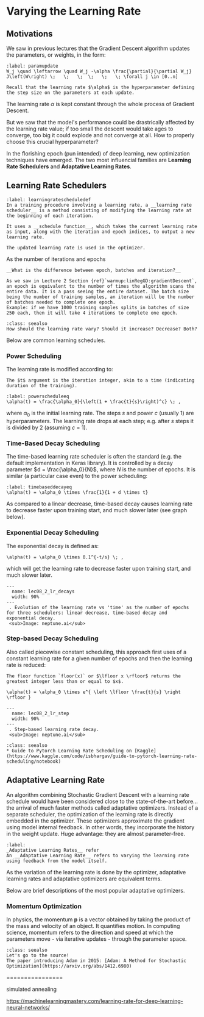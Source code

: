 # Varying the Learning Rate

## Motivations
We saw in previous lectures that the Gradient Descent algorithm updates the parameters, or weights, in the form:
```{math}
:label: paramupdate
W_j \quad \leftarrow \quad W_j -\alpha \frac{\partial}{\partial W_j} J\left(W\right) \;   \;   \;  \;   \;   \; \forall j \in [0..n]
```
````{margin}
Recall that the learning rate $\alpha$ is the hyperparameter defining the step size on the parameters at each update.
````
The learning rate $\alpha$ is kept constant through the whole process of Gradient Descent.

But we saw that the model's performance could be drastrically affected by the learning rate value; if too small the descent would take ages to converge, too big it could explode and not converge at all. How to properly choose this crucial hyperparameter?

In the florishing epoch (pun intended) of deep learning, new optimization techniques have emerged. The two most influencial families are __Learning Rate Schedulers__ and __Adaptative Learning Rates__. 

## Learning Rate Schedulers
````{prf:definition}
:label: learningratescheduledef
In a training procedure involving a learning rate, a __learning rate scheduler__ is a method consisting of modifying the learning rate at the beginning of each iteration. 

It uses a __schedule function__, which takes the current learning rate as input, along with the iteration and epoch indices, to output a new learning rate.

The updated learning rate is used in the optimizer.
````

As the number of iterations and epochs 

```{warning}
__What is the difference between epoch, batches and iteration?__

As we saw in Lecture 2 Section {ref}`warmup:linRegGD:gradientDescent`, an epoch is equivalent to the number of times the algorithm scans the entire data. It is a pass seeing the entire dataset. The batch size being the number of training samples, an iteration will be the number of batches needed to complete one epoch.
Example: if we have 1000 training samples splits in batches of size 250 each, then it will take 4 iterations to complete one epoch.
```

```{admonition} Question
:class: seealso
How should the learning rate vary? Should it increase? Decrease? Both?
```

Below are common learning schedules.

### Power Scheduling
The learning rate is modified according to:
````{margin}
The $t$ argument is the iteration integer, akin to a time (indicating duration of the training).
````
```{math}
:label: powerscheduleeq
\alpha(t) = \frac{\alpha_0}{\left(1 + \frac{t}{s}\right)^c} \; ,
```
where $\alpha_0$ is the initial learning rate. The steps $s$ and power $c$ (usually 1) are hyperparameters. The learning rate drops at each step; e.g. after $s$ steps it is divided by 2 (assuming $c$ = 1).  

### Time-Based Decay Scheduling
The time-based learning rate scheduler is often the standard (e.g. the default implementation in Keras library). It is controlled by a decay parameter $d = \frac{\alpha_0}{N}$, where $N$ is the number of epochs. It is similar (a particular case even) to the power scheduling:
```{math}
:label: timebaseddecayeq
\alpha(t) = \alpha_0 \times \frac{1}{1 + d \times t} 
```
As compared to a linear decrease, time-based decay causes learning rate to decrease faster upon training start, and much slower later (see graph below).

### Exponential Decay Scheduling
The exponential decay is defined as:
```{math}
\alpha(t) = \alpha_0 \times 0.1^{-t/s} \; ,
```
which will get the learning rate to decrease faster upon training start, and much slower later.

```{figure} ../images/lec08_2_lr_decays.png
---
  name: lec08_2_lr_decays
  width: 90%
---
 . Evolution of the learning rate vs 'time' as the number of epochs for three schedulers: linear decrease, time-based decay and exponential decay.  
 <sub>Image: neptune.ai</sub> 
```

### Step-based Decay Scheduling
Also called piecewise constant scheduling, this approach first uses of a constant learning rate for a given number of epochs and then the learning rate is reduced:
````{margin}
The floor function `floor(x)` or $\lfloor x \rfloor$ returns the greatest integer less than or equal to $x$.
````
```{math}
\alpha(t) = \alpha_0 \times e^{ \left \lfloor \frac{t}{s} \right \rfloor }
```

```{figure} ../images/lec08_2_lr_step.png
---
  name: lec08_2_lr_step
  width: 90%
---
 . Step-based learning rate decay.  
 <sub>Image: neptune.ai</sub> 
```

```{admonition} Learn More
:class: seealso
* Guide to Pytorch Learning Rate Scheduling on [Kaggle](https://www.kaggle.com/code/isbhargav/guide-to-pytorch-learning-rate-scheduling/notebook)
```

## Adaptative Learning Rate 

An algorithm combining Stochastic Gradient Descent with a learning rate schedule would have been considered close to the state-of-the-art before... the arrival of much faster methods called adaptative optimizers. Instead of a separate scheduler, the optimization of the learning rate is directly embedded in the optimizer. These optimizers approximate the gradient using model internal feedback. In other words, they incorporate the history in the weight update. Huge advantage: they are almost parameter-free.

````{prf:definition}
:label: 
_Adaptative Learning Rates__ refer
An __Adaptative Learning Rate__ refers to varying the learning rate using feedback from the model itself.
````
As the variation of the learning rate is done by the optimizer, adaptative learning rates and adaptative optimizers are equivalent terms.

Below are brief descriptions of the most popular adaptative optimizers.

### Momentum Optimization
In physics, the momentum $\boldsymbol{p}$ is a vector obtained by taking the product of the mass and velocity of an object. It quantifies motion. In computing science, momentum refers to the direction and speed at which the parameters move - via iterative updates - through the parameter space. 





```{admonition} Learn More
:class: seealso
Let's go to the source!  
The paper introducing Adam in 2015: [Adam: A Method for Stochastic Optimization](https://arxiv.org/abs/1412.6980)
```






================

simulated annealing 


https://machinelearningmastery.com/learning-rate-for-deep-learning-neural-networks/
